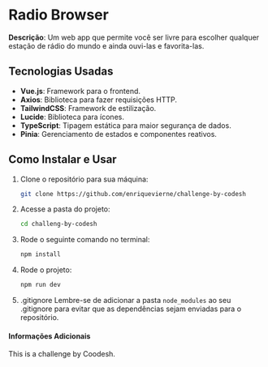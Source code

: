 # Radio Browser

**Descrição**: Um web app que permite você ser livre para escolher qualquer estação de rádio do mundo e ainda ouvi-las e favorita-las.

## Tecnologias Usadas

-   **Vue.js**: Framework para o frontend.
-   **Axios**: Biblioteca para fazer requisições HTTP.
-   **TailwindCSS**: Framework de estilização.
-   **Lucide**: Biblioteca para ícones.
-   **TypeScript**: Tipagem estática para maior segurança de dados.
-   **Pinia**: Gerenciamento de estados e componentes reativos.

## Como Instalar e Usar

1. Clone o repositório para sua máquina:

    ```bash
    git clone https://github.com/enriquevierne/challenge-by-codesh
    ```

2. Acesse a pasta do projeto:

    ```bash
    cd challeng-by-codesh
    ```

3. Rode o seguinte comando no terminal:

    ```bash
    npm install
    ```

4. Rode o projeto:
    ```bash
    npm run dev
    ```
5. .gitignore
   Lembre-se de adicionar a pasta `node_modules` ao seu .gitignore para evitar que as dependências sejam enviadas para o repositório.

#### Informações Adicionais

This is a challenge by Coodesh.
